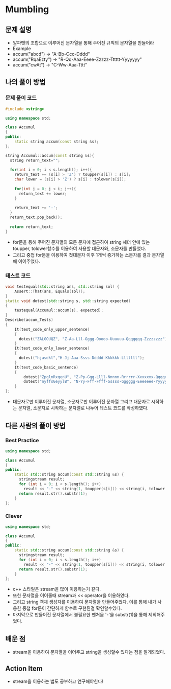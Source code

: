 # Mumbling

## 문제 설명

*  알파벳의 조합으로 이루어진 문자열을 통해 주어진 규칙의 문자열을 만들어라
*  Example
*  accum("abcd") -> "A-Bb-Ccc-Dddd"
*  accum("RqaEzty") -> "R-Qq-Aaa-Eeee-Zzzzz-Tttttt-Yyyyyyy"
*  accum("cwAt") -> "C-Ww-Aaa-Tttt"

## 나의 풀이 방법

### 문제 풀이 코드

```c++
#include <string>

using namespace std;

class Accumul
{
public:
    static string accum(const string &s);
};

string Accumul::accum(const string &s){
  string return_text="";
  
  for(int i = 0; i < s.length(); i++){
    return_text += (s[i] > 'Z') ? toupper(s[i]) : s[i];
    char lower = (s[i] > 'Z') ? s[i] : tolower(s[i]);
    
    for(int j = 0; j < i; j++){
      return_text += lower;
    }
    
    return_text += '-';
  }
  return_text.pop_back();
  
  return return_text;
}

```
*  for문을 통해 주어진 문자열의 모든 문자에 접근하여 string 헤더 안에 있는 toupper, tolower함수를 이용하여 사용할 대문자와, 소문자를 만들었다. 
*  그리고 중첩 for문을 이용하여 첫대문자 이후 1개씩 증가하는 소문자를 결과 문자열에 이어주었다.

### 테스트 코드

```c++
void testequal(std::string ans, std::string sol) {
    Assert::That(ans, Equals(sol));
}
static void dotest(std::string s, std::string expected)
{
    testequal(Accumul::accum(s), expected);
}
Describe(accum_Tests)
{
    It(test_code_only_upper_sentence)
    {
      dotest("ZALGOUQZ", "Z-Aa-Lll-Gggg-Ooooo-Uuuuuu-Qqqqqqq-Zzzzzzzz");
    }
    It(test_code_only_lower_sentence)
    {
      dotest("hjasdkl","H-Jj-Aaa-Ssss-Ddddd-Kkkkkk-Lllllll");
    }
    It(test_code_basic_sentence)
    {
        dotest("ZpglnRxqenU", "Z-Pp-Ggg-Llll-Nnnnn-Rrrrrr-Xxxxxxx-Qqqqqqqq-Eeeeeeeee-Nnnnnnnnnn-Uuuuuuuuuuu");
        dotest("nyffsGeyylB", "N-Yy-Fff-Ffff-Sssss-Gggggg-Eeeeeee-Yyyyyyyy-Yyyyyyyyy-Llllllllll-Bbbbbbbbbbb");
    }
};
```

* 대문자로만 이루어진 문자열, 소문자로만 이루어진 문자열 그리고 대문자로 시작하는 문자열, 소문자로 시작하는 문자열로 나누어 테스트 코드를 작성하였다.

## 다른 사람의 풀이 방법

### Best Practice

```c++
using namespace std;

class Accumul
{
public:
    static std::string accum(const std::string &s) {
      stringstream result;
      for (int i = 0; i < s.length(); i++) 
        result << "-" << string(1, toupper(s[i])) << string(i, tolower(s[i])); 
      return result.str().substr(1);
    }
};
```

### Clever

```c++
using namespace std;

class Accumul
{
public:
    static std::string accum(const std::string &s) {
      stringstream result;
      for (int i = 0; i < s.length(); i++) 
        result << "-" << string(1, toupper(s[i])) << string(i, tolower(s[i])); 
      return result.str().substr(1);
    }
};
```

*  c++ 스타일은 stream을 많이 이용하는거 같다.
*  또한 문자열을 이어줄때 stream과 << operator을 이용하였다.
*  그리고 string 객체 생성자를 이용하여 문자열을 만들어주었다. 이를 통해 내가 사용한 중첩 for문이 간단하게 함수로 구현된걸 확인할수있다.
*  마지막으로 만들어진 문자열에서 불필요한 맨처음 '-'을 substr(1)을 통해 제외해주었다.

## 배운 점 

*  stream을 이용하여 문자열을 이어주고 string을 생성할수 있다는 점을 알게되었다.

## Action Item

*  stream을 이용하는 법도 공부하고 연구해야한다!